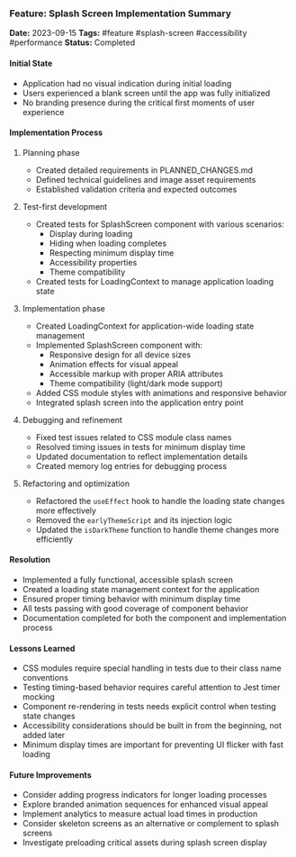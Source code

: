 ### Feature: Splash Screen Implementation Summary
**Date:** 2023-09-15
**Tags:** #feature #splash-screen #accessibility #performance
**Status:** Completed

#### Initial State
- Application had no visual indication during initial loading
- Users experienced a blank screen until the app was fully initialized
- No branding presence during the critical first moments of user experience

#### Implementation Process
1. Planning phase
   - Created detailed requirements in PLANNED_CHANGES.md
   - Defined technical guidelines and image asset requirements
   - Established validation criteria and expected outcomes

2. Test-first development
   - Created tests for SplashScreen component with various scenarios:
     - Display during loading
     - Hiding when loading completes
     - Respecting minimum display time
     - Accessibility properties
     - Theme compatibility
   - Created tests for LoadingContext to manage application loading state

3. Implementation phase
   - Created LoadingContext for application-wide loading state management
   - Implemented SplashScreen component with:
     - Responsive design for all device sizes
     - Animation effects for visual appeal
     - Accessible markup with proper ARIA attributes
     - Theme compatibility (light/dark mode support)
   - Added CSS module styles with animations and responsive behavior
   - Integrated splash screen into the application entry point

4. Debugging and refinement
   - Fixed test issues related to CSS module class names
   - Resolved timing issues in tests for minimum display time
   - Updated documentation to reflect implementation details
   - Created memory log entries for debugging process

5. Refactoring and optimization
   - Refactored the `useEffect` hook to handle the loading state changes more effectively
   - Removed the `earlyThemeScript` and its injection logic
   - Updated the `isDarkTheme` function to handle theme changes more efficiently

#### Resolution
- Implemented a fully functional, accessible splash screen
- Created a loading state management context for the application
- Ensured proper timing behavior with minimum display time
- All tests passing with good coverage of component behavior
- Documentation completed for both the component and implementation process

#### Lessons Learned
- CSS modules require special handling in tests due to their class name conventions
- Testing timing-based behavior requires careful attention to Jest timer mocking
- Component re-rendering in tests needs explicit control when testing state changes
- Accessibility considerations should be built in from the beginning, not added later
- Minimum display times are important for preventing UI flicker with fast loading

#### Future Improvements
- Consider adding progress indicators for longer loading processes
- Explore branded animation sequences for enhanced visual appeal
- Implement analytics to measure actual load times in production
- Consider skeleton screens as an alternative or complement to splash screens
- Investigate preloading critical assets during splash screen display
